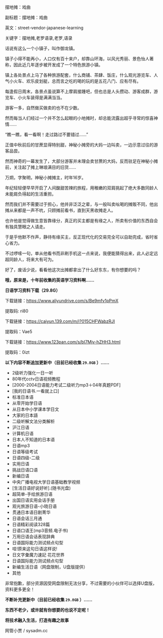 摆地摊：戏曲

副标题：摆地摊：戏曲

英文：street-vendor-japanese-learning

关键字：摆地摊,老罗语录,老罗,语录



话说有这么一个小镇子，叫作御龙镇。

镇子小得不能再小，人口仅有百十来户，却靠山环海，以风光秀丽、景色怡人著称，因此近几年逐步被开发成了一个特色旅游小镇。

镇上各处景点上马了各种旅游配套，什么商铺、茶肆、饭庄，什么观光游览车、人气小火车、欢乐皮划艇，总而言之吃的喝的玩的是五花八门、应有尽有。

每逢假日周末，各景点虽说算不上摩肩接踵吧，但也总是人头攒动、游客成群，游览车、小火车装得是满满当当。

游客一多，自然做买做卖的也不在少数。

然而每当人们经过一个并不怎么起眼的小地摊时，却总能流露出超乎寻常的惊喜神情……



“瞧一瞧，看一看啊！走过路过不要错过……”

正值中秋前后的甘蔗显得特别甜，神秘小摊旁的大妈一边叫卖，一边示意过往的游客品尝。

然而神奇的一幕发生了，大部分游客并未理会卖甘蔗的大妈，反而驻足在神秘小摊前，关注起了摊上琳琅满目的旧货……



万炯，字聚明，神秘小摊摊主，时年16岁。

年纪轻轻便早早开启了人间酸甜苦辣的旅程，用稚嫩的双肩挑起了绝大多数同龄人未能肩负得起的生活重担。

然而我们并不需要过于担心，他并非泛泛之辈，与一般叫卖吆喝的摊贩不同，他出摊从来都是一声不吭，只顾摊前看书，直到天黑收摊走人。

也许他是觉得做生意皆靠缘分，真正的买主都是有缘之人，所卖有价值的东西自会有独具慧眼之人请走。

于是乎他默不作声，静待有缘买主，反正现代化的交易完全可以自助完成，省时省心省力。

不过啰嗦一句，单从他看书而非刷手机这一点来说，我便能猜得出来，此人必定远超同龄人，将来大有可为。



好了，废话少说，看看他这次出摊都拿出了什么好东东，有你想要的吗？

**哦，原来是，十年前收集的英语学习资料啊……**



**日语学习资料下载（29.8G）**

下载链接：https://www.aliyundrive.com/s/Be9mfv1pPmX

提取码: ri80



下载链接：https://caiyun.139.com/m/i?015CHFWabzRJI

提取码：Vae5



下载链接：https://www.123pan.com/s/bI7Mjv-hZHH3.html

提取码：0izt



**以下内容不断追加更新中（目前已经收集 `29.8GB` ）……**

* 2级听力强化一日一听
* 80年代cctv日语视频教程
* [2000-2004日语能力考试二级听力mp3＋04年真题PDF]
* [我的日语书.一看就上口]
* 标准日本语
* 从零开始学日语
* 从日本中小学课本学日文
* 大家的日本語
* 二级听解文法分类解析
* 沪江日语
* 计算机日语
* 日本人不知道的日本语
* 日语mp3
* 日语等级考试
* 日语四级-二级
* 实用日语
* 挑战日语口语
* 新编日语
* 中央广播电视大学日语基础教学视频
* [生活日语好说好听].(随书光盘)
* 超简单-手绘旅游日语
* 出国日语实用会话手册
* 观光旅游日语-小晓日语
* 贯通日本语日剧菁华
* 日语会话三月通
* 日语精彩阅读328篇
* 日语口语王(mp3音频.电子书)
* 万用日语会话表现辞典
* 日语国际能力测试频点句型
* 哇!原来这句日语这样说!
* 日文字彙魔力速記 花花世界
* 日语国际能力测试频点句型
* 新编生活日语（网盘限制，U盘版提供）
* 其他



非常抱歉，部分资源因受网盘限制无法分享，不过需要的小伙伴可以选择U盘版，资料更多更全！



**不断补充更新中（目前已经收集 `29.8GB` ）……**

**东西不老少，或许就有你想要的也说不定呢！**



**将技术融入生活，打造有趣之故事**

网管小贾 / sysadm.cc

